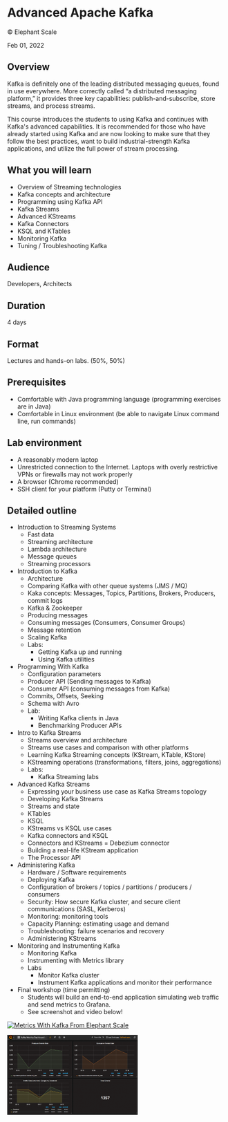 # Advanced Apache Kafka

© Elephant Scale

Feb 01, 2022

## Overview

Kafka is definitely one of the leading distributed messaging queues, 
found in use everywhere. More correctly called “a distributed messaging platform,” 
it provides three key capabilities: publish-and-subscribe, store streams, and process streams. 

This course introduces the students to using Kafka and continues with Kafka's advanced capabilities.
It is recommended for those who have already started using Kafka and are now looking
to make sure that they follow the best practices, want to build industrial-strength
Kafka applications, and utilize the full power of stream processing.

## What you will learn
* Overview of Streaming technologies
* Kafka concepts and architecture
* Programming using Kafka API
* Kafka Streams
* Advanced KStreams
* Kafka Connectors
* KSQL and KTables
* Monitoring Kafka
* Tuning / Troubleshooting Kafka

## Audience
Developers, Architects

## Duration
4 days 

## Format
Lectures and hands-on labs. (50%, 50%)

## Prerequisites

* Comfortable with Java programming language (programming exercises are in Java)
* Comfortable in Linux environment (be able to navigate Linux command line, run commands)


## Lab environment

* A reasonably modern laptop
* Unrestricted connection to the Internet. 
Laptops with overly restrictive VPNs or firewalls may not work properly
* A browser (Chrome recommended)
* SSH client for your platform (Putty or Terminal)

## Detailed outline

* Introduction to Streaming Systems
    - Fast data
    - Streaming architecture
    - Lambda architecture
    - Message queues
    - Streaming processors
* Introduction to Kafka 
    - Architecture
    - Comparing Kafka with other queue systems (JMS / MQ)
    - Kaka concepts: Messages, Topics, Partitions, Brokers, Producers, commit logs
    - Kafka & Zookeeper
    - Producing messages
    - Consuming messages (Consumers, Consumer Groups)
    - Message retention
    - Scaling Kafka
    - Labs: 
      - Getting Kafka up and running
      - Using Kafka utilities
* Programming With Kafka
    - Configuration parameters
    - Producer API (Sending messages to Kafka)
    - Consumer API (consuming messages from Kafka)
    - Commits, Offsets, Seeking
    - Schema with Avro
    - Lab:
      - Writing Kafka clients in Java
      - Benchmarking Producer APIs
* Intro to Kafka Streams
    - Streams overview and architecture
    - Streams use cases and comparison with other platforms
    - Learning Kafka Streaming concepts (KStream, KTable, KStore)
    - KStreaming operations (transformations, filters, joins, aggregations)
    - Labs:
      - Kafka Streaming labs
* Advanced Kafka Streams    
    - Expressing your business use case as Kafka Streams topology
    - Developing Kafka Streams
    - Streams and state
    - KTables
    - KSQL
    - KStreams vs KSQL use cases
    - Kafka connectors and KSQL
    - Connectors and KStreams
    = Debezium connector
    - Building a real-life KStream application
    - The Processor API      
* Administering Kafka
    - Hardware / Software requirements
    - Deploying Kafka
    - Configuration of brokers / topics / partitions / producers / consumers
    - Security: How secure Kafka cluster, and secure client communications (SASL, Kerberos)
    - Monitoring: monitoring tools
    - Capacity Planning: estimating usage and demand
    - Troubleshooting: failure scenarios and recovery
    - Administering KStreams
* Monitoring and Instrumenting Kafka
    - Monitoring Kafka
    - Instrumenting with Metrics library
    - Labs
      - Monitor Kafka cluster
      - Instrument Kafka applications and monitor their performance
* Final workshop (time permitting)
    - Students will build an end-to-end application simulating web traffic and send metrics to Grafana.
    - See screenshot and video below!


[![Metrics With Kafka From Elephant Scale](https://res.cloudinary.com/marcomontalbano/image/upload/v1579880452/video_to_markdown/images/vimeo--218108535-c05b58ac6eb4c4700831b2b3070cd403.jpg)](https://vimeo.com/218108535 "Metrics With Kafka From Elephant Scale")

<img src="../assets/images/kafka/3rd-party/Grafana-Kafka-Metrics.png" alt="Grafana-Kafka-Metrics.png" style="width:60%; "/>

    
    